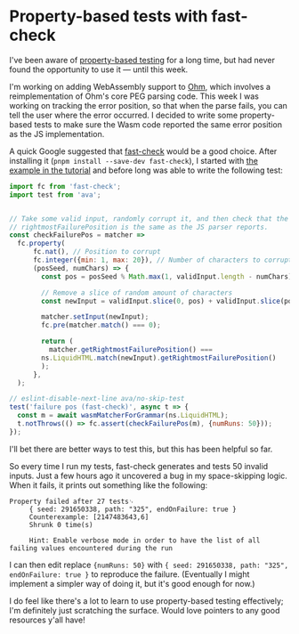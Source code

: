 # Property-based tests with fast-check

I've been aware of [property-based testing](https://en.wikipedia.org/wiki/Property_testing) for a long time, but had never found the opportunity to use it — until this week.

I'm working on adding WebAssembly support to [Ohm](https://ohmjs.org), which involves a reimplementation of Ohm's core PEG parsing code. This week I was working on tracking the error position, so that when the parse fails, you can tell the user where the error occurred. I decided to write some property-based tests to make sure  the Wasm code reported the same error position as the JS implementation.

A quick Google suggested that [fast-check](https://fast-check.dev/) would be a good choice. After installing it (`pnpm install --save-dev fast-check`), I started with [the example in the tutorial](https://fast-check.dev/docs/tutorials/quick-start/our-first-property-based-test/#our-first-property) and before long was able to write the following test:

```js
import fc from 'fast-check';
import test from 'ava';


// Take some valid input, randomly corrupt it, and then check that the
// rightmostFailurePosition is the same as the JS parser reports.
const checkFailurePos = matcher =>
  fc.property(
      fc.nat(), // Position to corrupt
      fc.integer({min: 1, max: 20}), // Number of characters to corrupt
      (posSeed, numChars) => {
        const pos = posSeed % Math.max(1, validInput.length - numChars);

        // Remove a slice of random amount of characters
        const newInput = validInput.slice(0, pos) + validInput.slice(pos + numChars);

        matcher.setInput(newInput);
        fc.pre(matcher.match() === 0);

        return (
          matcher.getRightmostFailurePosition() ===
        ns.LiquidHTML.match(newInput).getRightmostFailurePosition()
        );
      },
  );

// eslint-disable-next-line ava/no-skip-test
test('failure pos (fast-check)', async t => {
  const m = await wasmMatcherForGrammar(ns.LiquidHTML);
  t.notThrows(() => fc.assert(checkFailurePos(m), {numRuns: 50}));
});
```

I'll bet there are better ways to test this, but this has been helpful so far.

So every time I run my tests, fast-check generates and tests 50 invalid inputs. Just a few hours ago it uncovered a bug in my space-skipping logic. When it fails, it prints out something like the following:

```
Property failed after 27 tests␊
     { seed: 291650338, path: "325", endOnFailure: true }
     Counterexample: [2147483643,6]
     Shrunk 0 time(s)

     Hint: Enable verbose mode in order to have the list of all failing values encountered during the run
```

I can then edit replace `{numRuns: 50}` with `{ seed: 291650338, path: "325", endOnFailure: true }` to reproduce the failure. (Eventually I might implement a simpler way of doing it, but it's good enough for now.)

I do feel like there's a lot to learn to use property-based testing effectively; I'm definitely just scratching the surface. Would love pointers to any good resources y'all have!
